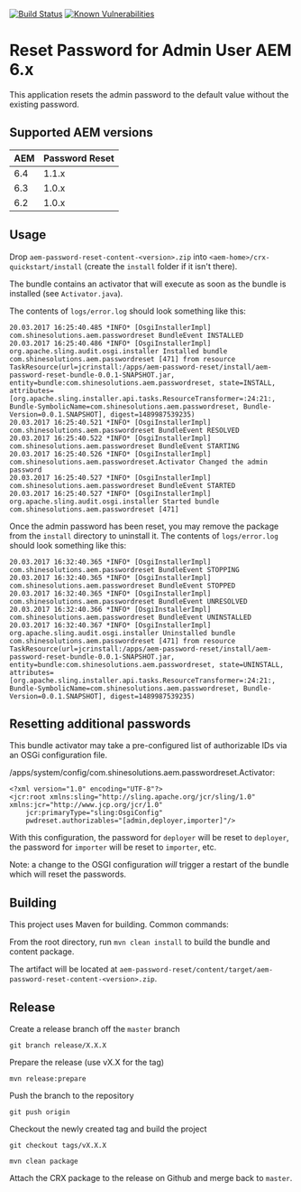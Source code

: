 [![Build Status](https://github.com/shinesolutions/aem-password-reset/workflows/CI/badge.svg)](https://github.com/shinesolutions/aem-password-reset/actions?query=workflow%3ACI)
[![Known Vulnerabilities](https://snyk.io/test/github/shinesolutions/aem-password-reset/badge.svg)](https://snyk.io/test/github/shinesolutions/aem-password-reset)

# Reset Password for Admin User AEM 6.x

This application resets the admin password to the default value without the existing password.

## Supported AEM versions

| AEM | Password Reset |
|--|--|
| 6.4 | 1.1.x |
| 6.3 | 1.0.x |
| 6.2 | 1.0.x |

## Usage

Drop `aem-password-reset-content-<version>.zip` into `<aem-home>/crx-quickstart/install` (create the `install` folder if it isn't there).

The bundle contains an activator that will execute as soon as the bundle is installed (see `Activator.java`).

The contents of `logs/error.log` should look something like this:

```
20.03.2017 16:25:40.485 *INFO* [OsgiInstallerImpl] com.shinesolutions.aem.passwordreset BundleEvent INSTALLED
20.03.2017 16:25:40.486 *INFO* [OsgiInstallerImpl] org.apache.sling.audit.osgi.installer Installed bundle com.shinesolutions.aem.passwordreset [471] from resource TaskResource(url=jcrinstall:/apps/aem-password-reset/install/aem-password-reset-bundle-0.0.1-SNAPSHOT.jar, entity=bundle:com.shinesolutions.aem.passwordreset, state=INSTALL, attributes=[org.apache.sling.installer.api.tasks.ResourceTransformer=:24:21:, Bundle-SymbolicName=com.shinesolutions.aem.passwordreset, Bundle-Version=0.0.1.SNAPSHOT], digest=1489987539235)
20.03.2017 16:25:40.521 *INFO* [OsgiInstallerImpl] com.shinesolutions.aem.passwordreset BundleEvent RESOLVED
20.03.2017 16:25:40.522 *INFO* [OsgiInstallerImpl] com.shinesolutions.aem.passwordreset BundleEvent STARTING
20.03.2017 16:25:40.526 *INFO* [OsgiInstallerImpl] com.shinesolutions.aem.passwordreset.Activator Changed the admin password
20.03.2017 16:25:40.527 *INFO* [OsgiInstallerImpl] com.shinesolutions.aem.passwordreset BundleEvent STARTED
20.03.2017 16:25:40.527 *INFO* [OsgiInstallerImpl] org.apache.sling.audit.osgi.installer Started bundle com.shinesolutions.aem.passwordreset [471]
```

Once the admin password has been reset, you may remove the package from the `install` directory to uninstall it.
The contents of `logs/error.log` should look something like this:

```
20.03.2017 16:32:40.365 *INFO* [OsgiInstallerImpl] com.shinesolutions.aem.passwordreset BundleEvent STOPPING
20.03.2017 16:32:40.365 *INFO* [OsgiInstallerImpl] com.shinesolutions.aem.passwordreset BundleEvent STOPPED
20.03.2017 16:32:40.365 *INFO* [OsgiInstallerImpl] com.shinesolutions.aem.passwordreset BundleEvent UNRESOLVED
20.03.2017 16:32:40.366 *INFO* [OsgiInstallerImpl] com.shinesolutions.aem.passwordreset BundleEvent UNINSTALLED
20.03.2017 16:32:40.367 *INFO* [OsgiInstallerImpl] org.apache.sling.audit.osgi.installer Uninstalled bundle com.shinesolutions.aem.passwordreset [471] from resource TaskResource(url=jcrinstall:/apps/aem-password-reset/install/aem-password-reset-bundle-0.0.1-SNAPSHOT.jar, entity=bundle:com.shinesolutions.aem.passwordreset, state=UNINSTALL, attributes=[org.apache.sling.installer.api.tasks.ResourceTransformer=:24:21:, Bundle-SymbolicName=com.shinesolutions.aem.passwordreset, Bundle-Version=0.0.1.SNAPSHOT], digest=1489987539235)
```

## Resetting additional passwords

This bundle activator may take a pre-configured list of authorizable IDs via an OSGi configuration file.

/apps/system/config/com.shinesolutions.aem.passwordreset.Activator:
```
<?xml version="1.0" encoding="UTF-8"?>
<jcr:root xmlns:sling="http://sling.apache.org/jcr/sling/1.0" xmlns:jcr="http://www.jcp.org/jcr/1.0"
    jcr:primaryType="sling:OsgiConfig"
    pwdreset.authorizables="[admin,deployer,importer]"/>
```
With this configuration, the password for `deployer` will be reset to `deployer`, the password for `importer` will be reset to `importer`, etc.

Note: a change to the OSGI configuration *will* trigger a restart of the bundle which will reset the passwords.

## Building

This project uses Maven for building. Common commands:

From the root directory, run ``mvn clean install`` to build the bundle and content package.

The artifact will be located at `aem-password-reset/content/target/aem-password-reset-content-<version>.zip`.

## Release

Create a release branch off the `master` branch
```
git branch release/X.X.X
```

Prepare the release (use vX.X for the tag)
```
mvn release:prepare
```

Push the branch to the repository
```
git push origin
```

Checkout the newly created tag and build the project
```
git checkout tags/vX.X.X
```

```
mvn clean package
```

Attach the CRX package to the release on Github and merge back to `master`.


